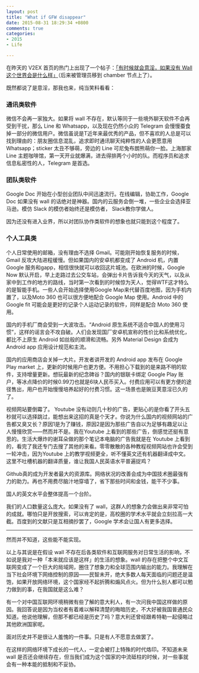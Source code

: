 ```yaml
---
layout: post
title: "What if GFW disappear"
date: 2015-08-31 18:29:34 +0800
comments: true
categories: 
- 2015
- Life

---
```

在昨天的 V2EX 首页的热门上出现了一个帖子：[「有时候就会意淫，如果没有 Wall 这个世界会是什么样」](https://www.v2ex.com/t/217303#;)（后来被管理员移到 chamber 节点上了）。<!-- more -->

既然都说了是意淫，那我也来，纯当笑料看看：

### 通讯类软件
微信不会再一家独大。如果将 wall 不存在，默认等同于一些境外聊天软件不会再受到干扰，那么 Line 和 Whatsapp，以及现在仍然小众的 Telegram 会慢慢蚕食掉一部分的微信用户。微信虽说是T近年来最优秀的产品，但不喜欢的人总是可以找到理由的：朋友圈信息混乱，追求即时通讯聊天纯粹性的人会更愿意用 Whatsapp；sticker 太丑不够萌，旁边的 Line 可尼兔布朗熊萌你一脸。上海那家 Line 主题咖啡馆，第一天开业就爆满，进去得排两个小时的队。而程序员和追求信息私密性的人，Telegram 是首选。

### 团队类软件
Google Doc 开始在小型创业团队中间迅速流行。在线编辑，协助工作，Google Doc 如果没有 wall 的话绝对是神器。国内的云服务会倒一堆，一些企业会选择亚马逊。模仿 Slack 的模仿者始终还是模仿者， Slack教你学做人。

因为还没有进入业界，所以对团队协作类软件的想象也就只能到这个程度了。

### 个人工具类
个人日常使用的邮箱，没有理由不选择 Gmail。可能刚开始恢复服务的时候，Gmail 反攻大陆进程缓慢。但如果国内的安卓机都变成了 Android 机，内置 Google 服务和gapp，相信很快就可以收回这片城池。在欧洲的时候，Google Now 默认开启，早上走路过去公交车站，会弹出卡片告诉我今天的天气，以及从家中到工作的地方的路线，当时第一次看到的时候惊为天人，觉得WTF这才特么的是智能手机。一些人会开始选择使用Google Map来代替百度地图，因为手机内置了，以及Moto 360 也可以很方便地配合 Google Map 使用。Android 中的 Google fit 可能会是更好的记录个人运动记录的软件，同样是配合 Moto 360 使用。

国内的手机厂商会受到一大波攻击。“Android 原生系统不适合中国人的使用习惯”，这样的谣言会不攻自破。人们会发现国厂安卓机宣称的性价比和系统优化，都比不上原生 Android 如丝般的顺滑和流畅。另外 Material Design 会成为 Android app 应用设计规范和主流。

国内的应用商店会关掉一大片。开发者讲开发的 Android app 发布在 Google Play market 上，更新的时候用户也更方便。不用担心下载到的是来路不明的软件，支持增量更新。想玩最新的纪念碑谷？国内的银联卡绑定 Google Play 账户，等冰点降价的时候0.99刀也就是6块人民币买入。付费应用可以有更方便的途径售出，用户也开始慢慢培养起好的付费习惯。这一场景也是豌豆荚意淫已久的了。

视频网站要倒霉了。 Youtube 没有动则几十秒的广告，更贴心的是你看了开头五秒就可以选择跳过，能想出来这招的真是个天才。你说为什么国内的视频网站的广告都又臭又长？原因1是为了赚钱，原因2是因为那些广告自以为足够有趣足以让人慢慢欣赏——然而并不是。我在Youtube 上看到的那些广告，倒感觉还挺有意思的。生活大爆炸的谢耳朵做的那个笔记本电脑的广告我就是在 Youtube 上看到的，看完了我还专门去搜了其他的来看。零零散散的各种教程视频网站也许会受到一轮冲击，因为Youtube 上的教学视频更全，听不懂英文还有机器翻译成中文。这里不吐槽机器的翻译质量，谁让我国人民英语水平普遍捉鸡？

Github真的成为开发者最大的资源库。网络状况的改善会成为中国技术圈最强有力的助力。再也不用费尽脑汁地穿墙了，省下那些时间和金钱，能干不少事。

国人的英文水平会整体提高一个台阶。


我们的人口数量这么庞大。如果没有了 wall，这群人的想象力会做出来非常可怕的成就。哪怕只是开放搜索，可以肯定的是，高校圈的学术水平就会立刻拉高一大截。百度到的文献只是互相摘抄罢了，Google 学术会让国人有更多选择。

---

然而并不知道，这些能不能实现。

以上与其说是在假设 wall 不存在后各类软件和互联网服务对日常生活的影响，不如说是我对一种「本来就应该是这样」的生活的想象。wall 的存在把整个中文互联网变成了一个巨大的局域网，圈住了想象力和全球范围内输出的能力。我理解在当下社会环境下网络控制的原因——民智未开，绝大多数人每天面临的问题还是温饱，如果开放网络环境，这个国家经不起折腾和煽风点火。但为什么别人都可以勉力做到的事，在我国就是这么难？

有一个对中国互联网环境稍微有些了解的意大利人，有一次问我中国这样做的原因。我回答说是因为当权者有着难以解释清楚的晦暗历史，不大好被我国普通民众知道。他说他理解，但那不都已经是历史了吗？意大利还曾经跟希特勒一起侵略过其他欧洲国家呢。

面对历史并不是很让人羞愧的一件事。只是有人不愿意去做罢了。

在这样的网络环境下成长的一代人，一定会被打上特殊的时代烙印。不知道未来 wall 是否还会继续存在，但当我们成为这个国家的中流砥柱的时候，对一些事就会有一种本能的抵制和不妥协。


